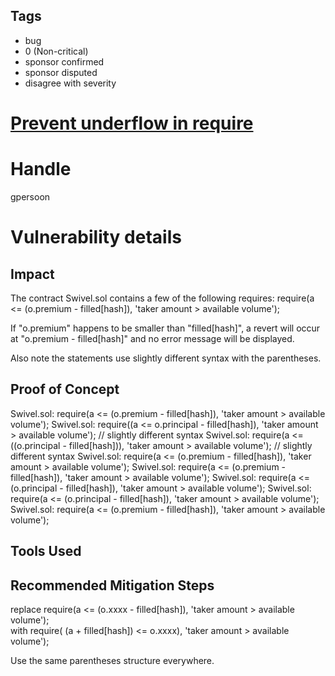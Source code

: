 ## Tags

- bug
- 0 (Non-critical)
- sponsor confirmed
- sponsor disputed
- disagree with severity

# [Prevent underflow in require](https://github.com/code-423n4/2021-09-swivel-findings/issues/62) 

# Handle

gpersoon


# Vulnerability details

## Impact
The contract Swivel.sol contains a few of the following requires:
 require(a <= (o.premium - filled[hash]), 'taker amount > available volume');  

If "o.premium" happens to be smaller than "filled[hash]", a revert will occur at "o.premium - filled[hash]" and no error message will be displayed.

Also note the statements use slightly different syntax with the parentheses. 

## Proof of Concept
Swivel.sol:    require(a <= (o.premium    - filled[hash]),  'taker amount > available volume');
Swivel.sol:    require((a <= o.principal  - filled[hash]),  'taker amount > available volume');  // slightly different syntax
Swivel.sol:    require(a <= ((o.principal - filled[hash])), 'taker amount > available volume');  // slightly different syntax
Swivel.sol:    require(a <= (o.premium    - filled[hash]),  'taker amount > available volume');
Swivel.sol:    require(a <= (o.premium    - filled[hash]),  'taker amount > available volume');
Swivel.sol:    require(a <= (o.principal  - filled[hash]),  'taker amount > available volume');
Swivel.sol:    require(a <= (o.principal  - filled[hash]),  'taker amount > available volume');
Swivel.sol:    require(a <= (o.premium    - filled[hash]),  'taker amount > available volume');

## Tools Used

## Recommended Mitigation Steps
replace
 require(a <= (o.xxxx - filled[hash]), 'taker amount > available volume');  
with
 require( (a + filled[hash]) <= o.xxxx), 'taker amount > available volume');

Use the same parentheses structure everywhere.

